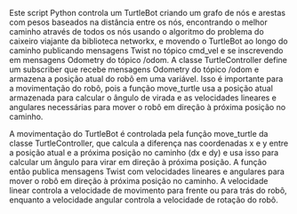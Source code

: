 Este script Python controla um TurtleBot criando um grafo de nós e arestas com pesos baseados na distância entre os nós, encontrando o melhor caminho através de todos os nós usando o algoritmo do problema do caixeiro viajante da biblioteca networkx, e movendo o TurtleBot ao longo do caminho publicando mensagens Twist no tópico cmd_vel e se inscrevendo em mensagens Odometry do tópico /odom. A classe TurtleController define um subscriber que recebe mensagens Odometry do tópico /odom e armazena a posição atual do robô em uma variável. Isso é importante para a movimentação do robô, pois a função move_turtle usa a posição atual armazenada para calcular o ângulo de virada e as velocidades lineares e angulares necessárias para mover o robô em direção à próxima posição no caminho.

A movimentação do TurtleBot é controlada pela função move_turtle da classe TurtleController, que calcula a diferença nas coordenadas x e y entre a posição atual e a próxima posição no caminho (dx e dy) e usa isso para calcular um ângulo para virar em direção à próxima posição. A função então publica mensagens Twist com velocidades lineares e angulares para mover o robô em direção à próxima posição no caminho. A velocidade linear controla a velocidade de movimento para frente ou para trás do robô, enquanto a velocidade angular controla a velocidade de rotação do robô.